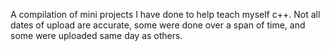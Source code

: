 A compilation of mini projects I have done to help teach myself c++. Not all dates of upload are accurate, some were done over a span of time, and some were uploaded same day as others.
